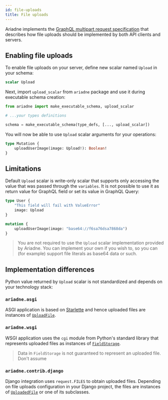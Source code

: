 ```yaml
---
id: file-uploads
title: File uploads
---
```


Ariadne implements the [GraphQL multipart request specification](https://github.com/jaydenseric/graphql-multipart-request-spec) that describes how file uploads should be implemented by both API clients and servers.


## Enabling file uploads

To enable file uploads on your server, define new scalar named `Upload` in your schema:

```graphql
scalar Upload
```

Next, import `upload_scalar` from `ariadne` package and use it during executable schema creation:

```python
from ariadne import make_executable_schema, upload_scalar

# ...your types definitions

schema = make_executable_schema(type_defs, [..., upload_scalar])
```

You will now be able to use `Upload` scalar arguments for your operations:

```graphql
type Mutation {
    uploadUserImage(image: Upload!): Boolean!
}
```


## Limitations

Default `Upload` scalar is write-only scalar that supports only accessing the value that was passed through the `variables`. It is not possible to use it as return value for GraphQL field or set its value in GraphQL Query:

```graphql
type User {
    "This field will fail with ValueError"
    image: Upload
}
```

```graphql
mutation {
    uploadUserImage(image: "base64://f6sa76dsa7868da")
}
```

> You are not required to use the `Upload` scalar implementation provided by Ariadne. You can implement your own if you wish to, so you can (for example) support file literals as base64 data or such.


## Implementation differences

Python value returned by `Upload` scalar is not standardized and depends on your technology stack:


### `ariadne.asgi`

ASGI application is based on [Starlette](https://starlette.io) and hence uploaded files are instances of [`UploadFile`](https://www.starlette.io/requests/#request-files).


### `ariadne.wsgi`

WSGI application uses the `cgi` module from Python's standard library that represents uploaded files as instances of [`FieldStorage`](https://docs.python.org/3/library/cgi.html#using-the-cgi-module).

> Data in `FieldStorage` is not guaranteed to represent an uploaded file. Don't assume 


### `ariadne.contrib.django`

Django integration uses `request.FILES` to obtain uploaded files. Depending on file uploads configuration in your Django project, the files are instances of [`UploadedFile`](https://docs.djangoproject.com/en/2.2/ref/files/uploads/) or one of its subclasses.
